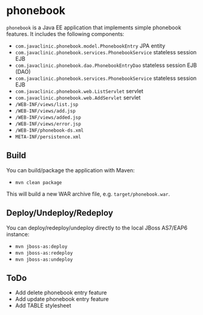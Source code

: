 phonebook
=========
`phonebook` is a Java EE application that implements simple phonebook features. It includes the following components:
- `com.javaclinic.phonebook.model.PhonebookEntry` JPA entity
- `com.javaclinic.phonebook.services.PhonebookService` stateless session EJB
- `com.javaclinic.phonebook.dao.PhonebookEntryDao` stateless session EJB (DAO)
- `com.javaclinic.phonebook.services.PhonebookService` stateless session EJB
- `com.javaclinic.phonebook.web.ListServlet` servlet
- `com.javaclinic.phonebook.web.AddServlet` servlet
- `/WEB-INF/views/list.jsp`
- `/WEB-INF/views/add.jsp`
- `/WEB-INF/views/added.jsp`
- `/WEB-INF/views/error.jsp`
- `/WEB-INF/phonebook-ds.xml`
- `META-INF/persistence.xml`


Build
-----
You can build/package the application with Maven:
- `mvn clean package`

This will build a new WAR archive file, e.g. `target/phonebook.war`.


Deploy/Undeploy/Redeploy
-----------------------
You can deploy/redeploy/undeploy directly to the local JBoss AS7/EAP6 instance:
- `mvn jboss-as:deploy`
- `mvn jboss-as:redeploy`
- `mvn jboss-as:undeploy`

ToDo
----
- Add delete phonebook entry feature
- Add update phonebook entry feature
- Add TABLE stylesheet
